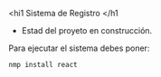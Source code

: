 <hi1 Sistema de Registro </h1
- Estad del proyeto en construcción.


Para ejecutar el sistema debes poner:

````nmp install react````
